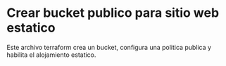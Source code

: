# Crear bucket publico para sitio web  estatico

Este archivo terraform crea un bucket, configura una politica publica y habilita el alojamiento estatico.